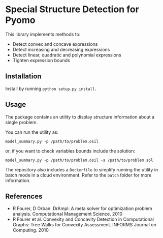 Special Structure Detection for Pyomo
=====================================

This library implements methods to:

* Detect convex and concave expressions
* Detect increasing and decreasing expressions
* Detect linear, quadratic and polynomial expressions
* Tighten expression bounds


Installation
------------

Install by running `python setup.py install`.


Usage
-----

The package contains an utility to display structure information about
a single problem.

You can run the utility as:

    model_summary.py -p /path/to/problem.osil

or, if you want to check variables bounds include the solution:

    model_summary.py -p /path/to/problem.osil -s /path/to/problem.sol

The repository also includes a `Dockerfile` to simplify running the utility in
batch mode in a cloud environment. Refer to the `batch` folder for more information.


References
----------

 * R Fourer, D Orban. DrAmpl: A meta solver for optimization problem analysis. Computational Management Science. 2010
 * R Fourer et al. Convexity and Concavity Detection in Computational Graphs: Tree Walks for Convexity Assessment. INFORMS Journal on Computing. 2010
